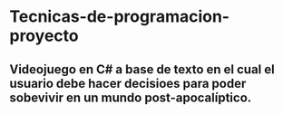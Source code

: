 # Tecnicas-de-programacion-proyecto
## Videojuego en C# a base de texto en el cual el usuario debe hacer decisioes para poder sobevivir en un mundo post-apocalíptico.

